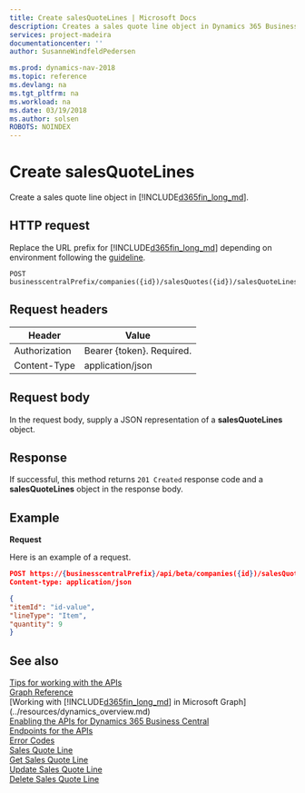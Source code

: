 ```yaml
---
title: Create salesQuoteLines | Microsoft Docs
description: Creates a sales quote line object in Dynamics 365 Business Central.
services: project-madeira
documentationcenter: ''
author: SusanneWindfeldPedersen

ms.prod: dynamics-nav-2018
ms.topic: reference
ms.devlang: na
ms.tgt_pltfrm: na
ms.workload: na
ms.date: 03/19/2018
ms.author: solsen
ROBOTS: NOINDEX
---
```


# Create salesQuoteLines
Create a sales quote line object in [!INCLUDE[d365fin_long_md](../../includes/d365fin_long_md.md)].

## HTTP request
Replace the URL prefix for [!INCLUDE[d365fin_long_md](../../includes/d365fin_long_md.md)] depending on environment following the [guideline](../../endpoints-apis-for-dynamics.md).

```
POST businesscentralPrefix/companies({id})/salesQuotes({id})/salesQuoteLines
```

## Request headers

|Header|Value|
|------|-----|
|Authorization  |Bearer {token}. Required.    |
|Content-Type  |application/json    |

## Request body
In the request body, supply a JSON representation of a **salesQuoteLines** object.

## Response
If successful, this method returns ```201 Created``` response code and a **salesQuoteLines** object in the response body.

## Example

**Request**

Here is an example of a request.

```json
POST https://{businesscentralPrefix}/api/beta/companies({id})/salesQuotes({id})/salesQuoteLines
Content-type: application/json

{
"itemId": "id-value",
"lineType": "Item",
"quantity": 9
}
```

## See also
[Tips for working with the APIs](/dynamics365/business-central/dev-itpro/developer/devenv-connect-apps-tips)  
[Graph Reference](../api/dynamics_graph_reference.md)  
[Working with [!INCLUDE[d365fin_long_md](../../includes/d365fin_long_md.md)] in Microsoft Graph](../resources/dynamics_overview.md)  
[Enabling the APIs for Dynamics 365 Business Central](../../enabling-apis-for-dynamics-nav.md)  
[Endpoints for the APIs](../../endpoints-apis-for-dynamics.md)  
[Error Codes](../dynamics_error_codes.md)  
[Sales Quote Line](../resources/dynamics_salesquoteline.md)  
[Get Sales Quote Line](../api/dynamics_salesquoteline_get.md)  
[Update Sales Quote Line](../api/dynamics_salesquoteline_update.md)  
[Delete Sales Quote Line](../api/dynamics_salesquoteline_delete.md)  
